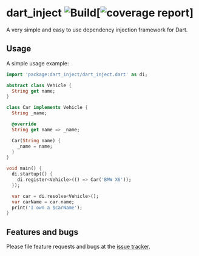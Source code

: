 # dart_inject ![Build](https://gitlab.com/thbonk/dart_inject/badges/master/pipeline.svg)[![coverage report](https://gitlab.com/thbonk/dart_inject/badges/master/coverage.svg)]

A very simple and easy to use dependency injection framework for Dart.

## Usage

A simple usage example:

```dart
import 'package:dart_inject/dart_inject.dart' as di;

abstract class Vehicle {
  String get name;
}

class Car implements Vehicle {
  String _name;

  @override
  String get name => _name;

  Car(String name) {
    _name = name;
  }
}

void main() {
  di.startup(() {
    di.register<Vehicle>(() => Car('BMW X6'));
  });

  var car = di.resolve<Vehicle>();
  var carName = car.name;
  print('I own a $carName');
}

```

## Features and bugs

Please file feature requests and bugs at the [issue tracker][tracker].

[tracker]: https://github.com/meandmymac-de/dart_inject/issues
